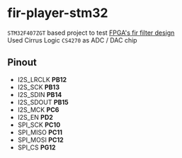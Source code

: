 # fir-player-stm32
`STM32F407ZGT` based project to test [FPGA's fir filter design](https://github.com/Hypnotriod/fir-filter-16bit-8x8-m9k)  
Used Cirrus Logic `CS4270` as ADC / DAC chip  

## Pinout
* I2S_LRCLK  **PB12**
* I2S_SCK    **PB13**
* I2S_SDIN   **PB14**
* I2S_SDOUT  **PB15**
* I2S_MCK    **PC6**
* I2S_EN     **PD2**
* SPI_SCK    **PC10**
* SPI_MISO   **PC11**
* SPI_MOSI   **PC12**
* SPI_CS     **PG12**

